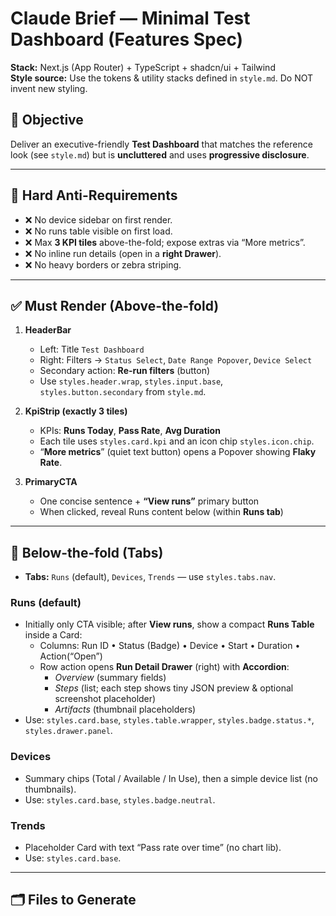 # Claude Brief — Minimal Test Dashboard (Features Spec)
**Stack:** Next.js (App Router) + TypeScript + shadcn/ui + Tailwind  
**Style source:** Use the tokens & utility stacks defined in `style.md`. Do NOT invent new styling.

## 🎯 Objective
Deliver an executive-friendly **Test Dashboard** that matches the reference look (see `style.md`) but is **uncluttered** and uses **progressive disclosure**.

---

## 🚫 Hard Anti-Requirements
- ❌ No device sidebar on first render.
- ❌ No runs table visible on first load.
- ❌ Max **3 KPI tiles** above-the-fold; expose extras via “More metrics”.
- ❌ No inline run details (open in a **right Drawer**).
- ❌ No heavy borders or zebra striping.

---

## ✅ Must Render (Above-the-fold)
1) **HeaderBar**
   - Left: Title `Test Dashboard`
   - Right: Filters → `Status Select`, `Date Range Popover`, `Device Select`
   - Secondary action: **Re-run filters** (button)
   - Use `styles.header.wrap`, `styles.input.base`, `styles.button.secondary` from `style.md`.

2) **KpiStrip (exactly 3 tiles)**
   - KPIs: **Runs Today**, **Pass Rate**, **Avg Duration**
   - Each tile uses `styles.card.kpi` and an icon chip `styles.icon.chip`.
   - “**More metrics**” (quiet text button) opens a Popover showing **Flaky Rate**.

3) **PrimaryCTA**
   - One concise sentence + **“View runs”** primary button
   - When clicked, reveal Runs content below (within **Runs tab**)

---

## 📑 Below-the-fold (Tabs)
- **Tabs:** `Runs` (default), `Devices`, `Trends` — use `styles.tabs.nav`.

### Runs (default)
- Initially only CTA visible; after **View runs**, show a compact **Runs Table** inside a Card:
  - Columns: Run ID • Status (Badge) • Device • Start • Duration • Action(“Open”)
  - Row action opens **Run Detail Drawer** (right) with **Accordion**:
    - *Overview* (summary fields)
    - *Steps* (list; each step shows tiny JSON preview & optional screenshot placeholder)
    - *Artifacts* (thumbnail placeholders)
- Use: `styles.card.base`, `styles.table.wrapper`, `styles.badge.status.*`, `styles.drawer.panel`.

### Devices
- Summary chips (Total / Available / In Use), then a simple device list (no thumbnails).
- Use: `styles.card.base`, `styles.badge.neutral`.

### Trends
- Placeholder Card with text “Pass rate over time” (no chart lib).
- Use: `styles.card.base`.

---

## 🗂️ Files to Generate
